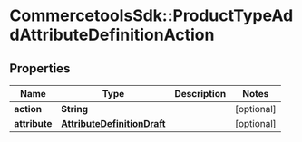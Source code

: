 # CommercetoolsSdk::ProductTypeAddAttributeDefinitionAction

## Properties
Name | Type | Description | Notes
------------ | ------------- | ------------- | -------------
**action** | **String** |  | [optional] 
**attribute** | [**AttributeDefinitionDraft**](AttributeDefinitionDraft.md) |  | [optional] 

